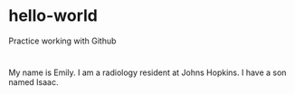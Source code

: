 # hello-world
Practice working with Github

# 
My name is Emily. I am a radiology resident at Johns Hopkins. I have a son named Isaac. 

